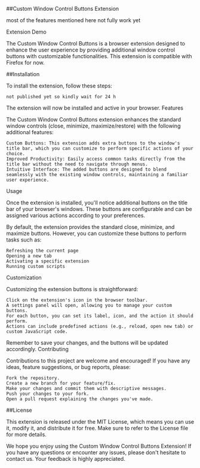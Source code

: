 ##Custom Window Control Buttons Extension

most of the features mentioned here not fully work yet

Extension Demo

The Custom Window Control Buttons is a browser extension designed to enhance the user experience by providing additional window control buttons with customizable functionalities. This extension is compatible with Firefox for now.

##Installation

To install the extension, follow these steps:

    not published yet so kindly wait for 24 h

The extension will now be installed and active in your browser.
Features

The Custom Window Control Buttons extension enhances the standard window controls (close, minimize, maximize/restore) with the following additional features:

    Custom Buttons: This extension adds extra buttons to the window's title bar, which you can customize to perform specific actions of your choice.
    Improved Productivity: Easily access common tasks directly from the title bar without the need to navigate through menus.
    Intuitive Interface: The added buttons are designed to blend seamlessly with the existing window controls, maintaining a familiar user experience.

Usage

Once the extension is installed, you'll notice additional buttons on the title bar of your browser's windows. These buttons are configurable and can be assigned various actions according to your preferences.

By default, the extension provides the standard close, minimize, and maximize buttons. However, you can customize these buttons to perform tasks such as:

    Refreshing the current page
    Opening a new tab
    Activating a specific extension
    Running custom scripts

Customization

Customizing the extension buttons is straightforward:

    Click on the extension's icon in the browser toolbar.
    A settings panel will open, allowing you to manage your custom buttons.
    For each button, you can set its label, icon, and the action it should perform.
    Actions can include predefined actions (e.g., reload, open new tab) or custom JavaScript code.

Remember to save your changes, and the buttons will be updated accordingly.
Contributing

Contributions to this project are welcome and encouraged! If you have any ideas, feature suggestions, or bug reports, please:

    Fork the repository.
    Create a new branch for your feature/fix.
    Make your changes and commit them with descriptive messages.
    Push your changes to your fork.
    Open a pull request explaining the changes you've made.

##License

This extension is released under the MIT License, which means you can use it, modify it, and distribute it for free. Make sure to refer to the License file for more details.

We hope you enjoy using the Custom Window Control Buttons Extension! If you have any questions or encounter any issues, please don't hesitate to contact us. Your feedback is highly appreciated.
